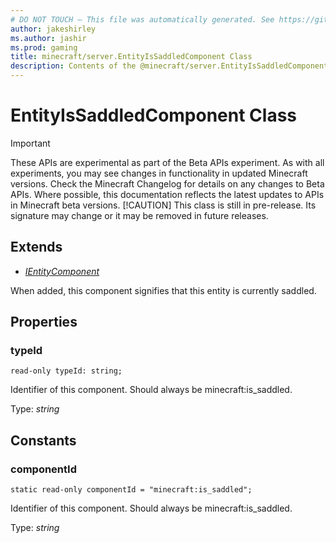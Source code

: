 ```yaml
---
# DO NOT TOUCH — This file was automatically generated. See https://github.com/mojang/minecraftapidocsgenerator to modify descriptions, examples, etc.
author: jakeshirley
ms.author: jashir
ms.prod: gaming
title: minecraft/server.EntityIsSaddledComponent Class
description: Contents of the @minecraft/server.EntityIsSaddledComponent class.
---
```

# EntityIsSaddledComponent Class
>[!IMPORTANT]
>These APIs are experimental as part of the Beta APIs experiment. As with all experiments, you may see changes in functionality in updated Minecraft versions. Check the Minecraft Changelog for details on any changes to Beta APIs. Where possible, this documentation reflects the latest updates to APIs in Minecraft beta versions.
> [!CAUTION]
> This class is still in pre-release.  Its signature may change or it may be removed in future releases.

## Extends
- [*IEntityComponent*](IEntityComponent.md)

When added, this component signifies that this entity is currently saddled.

## Properties

### **typeId**
`read-only typeId: string;`

Identifier of this component. Should always be minecraft:is_saddled.

Type: *string*

## Constants

### **componentId**
`static read-only componentId = "minecraft:is_saddled";`

Identifier of this component. Should always be minecraft:is_saddled.

Type: *string*
